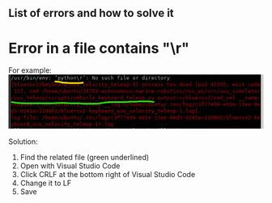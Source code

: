 ## List of errors and how to solve it

# Error in a file contains "\r"

For example:
![](./media/error_crlf_lf.png)

Solution:
1. Find the related file (green underlined)
2. Open with Visual Studio Code
3. Click CRLF at the bottom right of Visual Studio Code
4. Change it to LF
5. Save